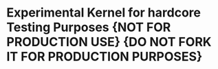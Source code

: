 # Experimental Kernel for hardcore Testing Purposes {NOT FOR PRODUCTION USE} {DO NOT FORK IT FOR PRODUCTION PURPOSES} 
